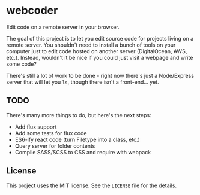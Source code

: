 # webcoder

Edit code on a remote server in your browser.

The goal of this project is to let you edit source code for projects living on a
remote server. You shouldn't need to install a bunch of tools on your computer just to 
edit code hosted on another server (DigitalOcean, AWS, etc.). Instead, wouldn't it be nice
if you could just visit a webpage and write some code?

There's still a lot of work to be done - right now there's just a Node/Express
server that will let you `ls`, though there isn't a front-end... yet.

## TODO

There's many more things to do, but here's the next steps:

* Add flux support
* Add some tests for flux code
* ES6-ify react code (turn Filetype into a class, etc.)
* Query server for folder contents
* Compile SASS/SCSS to CSS and require with webpack

## License

This project uses the MIT license. See the `LICENSE` file for the details.
